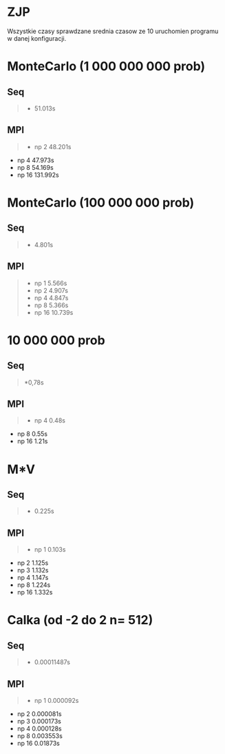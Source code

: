 ZJP
===
Wszystkie czasy sprawdzane srednia czasow ze 10 uruchomien 
programu w danej konfiguracji.

MonteCarlo (1 000 000 000 prob)
==
Seq
--
> * 51.013s

MPI
--
> - np 2 48.201s
  - np 4 47.973s
  - np 8 54.169s
  - np 16 131.992s
  
MonteCarlo (100 000 000 prob)
==
Seq
--
> * 4.801s

MPI 
--
>- np 1 5.566s
>- np 2 4.907s
>- np 4 4.847s
>- np 8 5.366s
>- np 16 10.739s

10 000 000 prob
==
Seq
--
> *0,78s

MPI
--
> - np 4 0.48s
  - np 8 0.55s
  - np 16 1.21s
  
M*V
==
Seq
--
> * 0.225s

MPI
--
>- np 1 0.103s
- np 2 1.125s
- np 3 1.132s
- np 4 1.147s
- np 8 1.224s
- np 16 1.332s

Calka (od -2 do 2 n= 512)
==
Seq
--
> * 0.00011487s

MPI
--
>- np 1 0.000092s
- np 2 0.000081s
- np 3 0.000173s
- np 4 0.000128s
- np 8 0.003553s
- np 16 0.01873s

